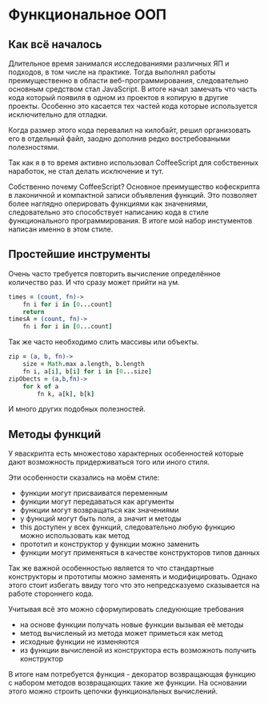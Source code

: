 Функциональное ООП
===
Как всё началось
---
Длительное время занимался исследованиями различных ЯП и подходов, в том числе на практике.
Тогда выполнял работы преимущественно в области веб-программирования, следовательно основным средством стал JavaScript.
В итоге начал замечать что часть кода который появиля в одном из проектов я копирую в другие проекты.
Особенно это касается тех частей кода которые используется исключительно для отладки.

Когда размер этого кода перевалил на килобайт, решил организовать его в отдельный файл, заодно дополнив редко востребоваными полезностями.

Так как я в то время активно использовал CoffeeScript для собственных наработок, не стал делать исключение и тут.

Собственно почему CoffeeScript?
Основное преимущество кофескрипта в лаконичной и компактной записи объявления функций.
Это позволяет более наглядно оперировать функциями как значениями, следовательно это способствует написанию кода в стиле функционального программирования.
В итоге мой набор инстументов написан именно в этом стиле.

Простейшие инструменты
---
Очень часто требуется повторить вычисление определённое количество раз.
И что сразу может прийти на ум.
```coffeescript
times = (count, fn)->
	fn i for i in [0...count]
	return
timesA = (count, fn)->
	fn i for i in [0...count]
```
Так же часто необходимо слить массивы или объекты.
```coffeescript
zip = (a, b, fn)->
	size = Math.max a.length, b.length
	fn i, a[i], b[i] for i in [0...size]
zipObects = (a,b,fn)->
	for k of a
		fn k, a[k], b[k]
```
И много других подобных полезностей.

Методы функций
---
У яваскрипта есть множестово характерных особенностей которые дают возможность придерживаться того или иного стиля.

Эти особенности сказались на моём стиле:
* функции могут присваиватся переменным
* функции могут передаваться как аргументы
* функции могут возвращаться как значениями
* у функций могут быть поля, а значит и методы
* this доступен у всех функций, следовательно любую функцию можно использовать как метод
* прототип и конструктор у функции можно заменить
* функции могут применяться в качестве конструкторов типов данных

Так же важной особенностью является то что стандартные конструкторы и прототипы можно заменять и модифицировать.
Однако этого стоит избегать ввиду того что это непредсказуемо сказывается на работе стороннего кода.

Учитывая всё это можно сформулировать следуюющие требования
* на основе функции получать новые функции вызывая её методы
* метод вычисленый из метода может приметься как метод
* исходные функции не изменяются
* из функции вычисленой из конструктора есть возможноть получить конструктор

В итоге нам потребуется функция - декоратор возвращающая функцию с набором методов возвращающих такие же функции.
На основании этого можно строить цепочки функциональных вычислений.
